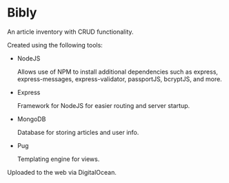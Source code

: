 # Bibly
An article inventory with CRUD functionality.

Created using the following tools:
* NodeJS

  Allows use of NPM to install additional dependencies such as express, express-messages, express-validator, passportJS, bcryptJS, and more.
* Express

  Framework for NodeJS for easier routing and server startup.
* MongoDB

  Database for storing articles and user info.
* Pug

  Templating engine for views.

Uploaded to the web via DigitalOcean.
